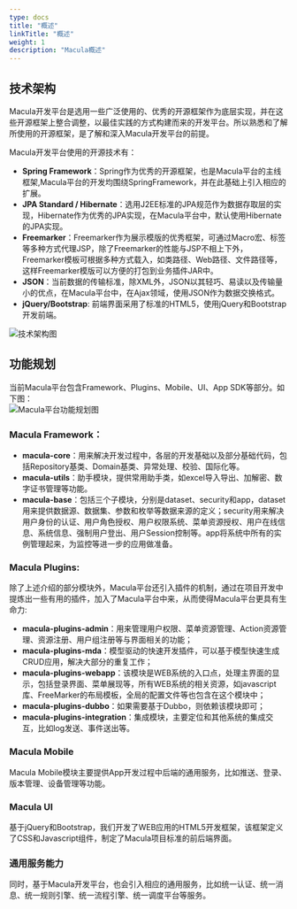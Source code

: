 ```yaml
---
type: docs
title: "概述"
linkTitle: "概述"
weight: 1
description: "Macula概述"
---
```


## 技术架构

Macula开发平台是选用一些广泛使用的、优秀的开源框架作为底层实现，并在这些开源框架上整合调整，以最佳实践的方式构建而来的开发平台。所以熟悉和了解所使用的开源框架，是了解和深入Macula开发平台的前提。

Macula开发平台使用的开源技术有：

* **Spring Framework**：Spring作为优秀的开源框架，也是Macula平台的主线框架,Macula平台的开发均围绕SpringFramework，并在此基础上引入相应的扩展。
* **JPA Standard / Hibernate**：选用J2EE标准的JPA规范作为数据存取层的实现，Hibernate作为优秀的JPA实现，在Macula平台中，默认使用Hibernate的JPA实现。
* **Freemarker**：Freemarker作为展示模版的优秀框架，可通过Macro宏、标签等多种方式代理JSP，除了Freemarker的性能与JSP不相上下外，Freemarker模板可根据多种方式载入，如类路径、Web路径、文件路径等，这样Freemarker模版可以方便的打包到业务插件JAR中。
* **JSON**：当前数据的传输标准，除XML外，JSON以其轻巧、易读以及传输量小的优点，在Macula平台中，在Ajax领域，使用JSON作为数据交换格式。
* **jQuery/Bootstrap**: 前端界面采用了标准的HTML5，使用jQuery和Bootstrap开发前端。

![技术架构图](../imgs/overview-tech.jpg)

## 功能规划

当前Macula平台包含Framework、Plugins、Mobile、UI、App SDK等部分。如下图：  
![Macula平台功能规划图](../imgs/overview-arch.png)

### Macula Framework：

* **macula-core**：用来解决开发过程中，各层的开发基础以及部分基础代码，包括Repository基类、Domain基类、异常处理、校验、国际化等。
* **macula-utils**：助手模块，提供常用助手类，如excel导入导出、加解密、数字证书管理等功能。
* **macula-base**：包括三个子模块，分别是dataset、security和app，dataset用来提供数据源、数据集、参数和枚举等数据来源的定义；security用来解决用户身份的认证、用户角色授权、用户权限系统、菜单资源授权、用户在线信息、系统信息、强制用户登出、用户Session控制等。app将系统中所有的实例管理起来，为监控等进一步的应用做准备。

### Macula Plugins:

除了上述介绍的部分模块外，Macula平台还引入插件的机制，通过在项目开发中提炼出一些有用的插件，加入了Macula平台中来，从而使得Macula平台更具有生命力:

* **macula-plugins-admin**：用来管理用户权限、菜单资源管理、Action资源管理、资源注册、用户组注册等与界面相关的功能；
* **macula-plugins-mda**：模型驱动的快速开发插件，可以基于模型快速生成CRUD应用，解决大部分的重复工作；
* **macula-plugins-webapp**：该模块是WEB系统的入口点，处理主界面的显示，包括登录界面、菜单展现等，所有WEB系统的相关资源，如javascript库、FreeMarker的布局模板，全局的配置文件等也包含在这个模块中；
* **macula-plugins-dubbo**：如果需要基于Dubbo，则依赖该模块即可；
* **macula-plugins-integration**：集成模块，主要定位和其他系统的集成交互，比如log发送、事件送出等。

### Macula Mobile

Macula Mobile模块主要提供App开发过程中后端的通用服务，比如推送、登录、版本管理、设备管理等功能。

### Macula UI

基于jQuery和Bootstrap，我们开发了WEB应用的HTML5开发框架，该框架定义了CSS和Javascript组件，制定了Macula项目标准的前后端界面。

### 通用服务能力

同时，基于Macula开发平台，也会引入相应的通用服务，比如统一认证、统一消息、统一规则引擎、统一流程引擎、统一调度平台等服务。

